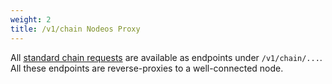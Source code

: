 ```yaml
---
weight: 2
title: /v1/chain Nodeos Proxy
---
```


All [standard chain requests](https://developers.eos.io/eosio-nodeos/reference) are available as endpoints under `/v1/chain/...`. All these endpoints are reverse-proxies to a well-connected node.